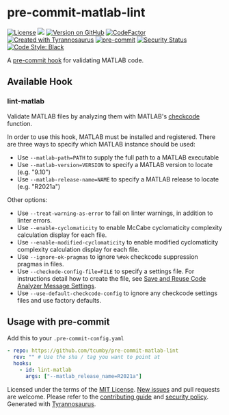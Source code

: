 # pre-commit-matlab-lint

[![License](https://img.shields.io/badge/License-MIT-blue.svg)](https://opensource.org/licenses/MIT)
[![](https://img.shields.io/badge/python-3.8%2B-blue)]()
[![Version on GitHub](https://img.shields.io/github/v/release/tcumby/pre-commit-matlab-lint?include_prereleases&label=GitHub)](https://github.com/tcumby/pre-commit-matlab-lint/releases)
[![CodeFactor](https://www.codefactor.io/repository/github/dmyersturnbull/tyrannosaurus/badge)](https://www.codefactor.io/repository/github/dmyersturnbull/tyrannosaurus)
[![Created with Tyrannosaurus](https://img.shields.io/badge/Created_with-Tyrannosaurus-0000ff.svg)](https://github.com/dmyersturnbull/tyrannosaurus)
[![pre-commit](https://img.shields.io/badge/pre--commit-enabled-brightgreen?logo=pre-commit&logoColor=white)](https://github.com/pre-commit/pre-commit)
[![Security Status](https://img.shields.io/badge/security-bandit-yellow.svg)](https://github.com/PyCQA/bandit)
[![Code Style: Black](https://img.shields.io/badge/code%20style-black-000000.svg)](https://github.com/psf/black)

A [pre-commit hook](https://pre-commit.com/) for validating MATLAB code.

## Available Hook

### lint-matlab

Validate MATLAB files by analyzing them with MATLAB's [checkcode](https://www.mathworks.com/help/matlab/ref/checkcode.html) function.

In order to use this hook, MATLAB must be installed and registered. There are three ways to specify which MATLAB instance should be used:

- Use `--matlab-path=PATH` to supply the full path to a MATLAB executable
- Use `--matlab-version=VERSION` to specify a MATLAB version to locate (e.g. "9.10")
- Use `--matlab-release-name=NAME` to specify a MATLAB release to locate (e.g. "R2021a")

Other options:

- Use `--treat-warning-as-error` to fail on linter warnings, in addition to linter errors.
- Use `--enable-cyclomaticity` to enable McCabe cyclomaticity complexity calculation display for each file.
- Use `--enable-modified-cyclomaticity` to enable modified cyclomaticity complexity calculation display for each file.
- Use `--ignore-ok-pragmas` to ignore `%#ok` checkcode suppression pragmas in files.
- Use `--checkode-config-file=FILE` to specify a settings file. For instructions detail how to create the file, see [Save and Reuse Code Analyzer Message Settings](https://www.mathworks.com/help/matlab/matlab_prog/check-code-for-errors-and-warnings.html#brqxeeu-173).
- Use `--use-default-checkcode-config` to ignore any checkcode settings files and use factory defaults.

## Usage with pre-commit

Add this to your `.pre-commit-config.yaml`

```yaml
- repo: https://github.com/tcumby/pre-commit-matlab-lint
  rev: "" # Use the sha / tag you want to point at
  hooks:
    - id: lint-matlab
      args: ["--matlab_release_name=R2021a"]
```

Licensed under the terms of the [MIT License](https://spdx.org/licenses/MIT.html).
[New issues](https://github.com/tcumby/pre-commit-matlab-lint/issues) and pull requests are welcome.
Please refer to the [contributing guide](https://github.com/tcumby/pre-commit-matlab-lint/blob/main/CONTRIBUTING.md)
and [security policy](https://github.com/tcumby/pre-commit-matlab-lint/blob/main/SECURITY.md).
Generated with [Tyrannosaurus](https://github.com/dmyersturnbull/tyrannosaurus).
